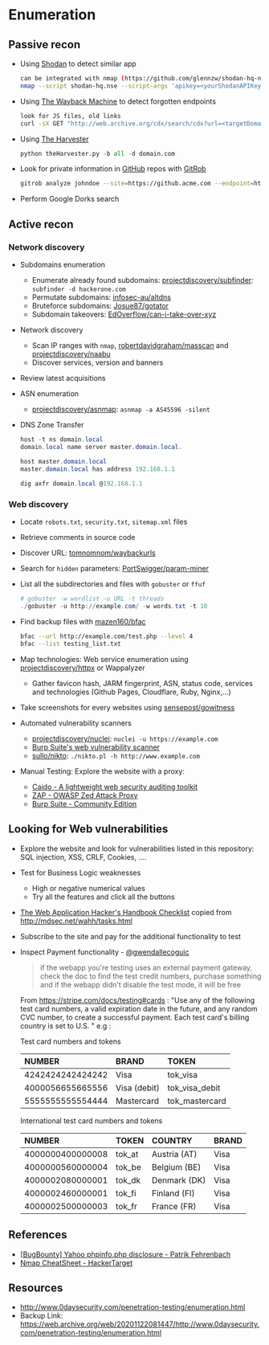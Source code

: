 # Enumeration

## Passive recon

* Using [Shodan](https://www.shodan.io/) to detect similar app

  ```bash
  can be integrated with nmap (https://github.com/glennzw/shodan-hq-nse)
  nmap --script shodan-hq.nse --script-args 'apikey=<yourShodanAPIKey>,target=<hackme>'
  ```

* Using [The Wayback Machine](https://archive.org/web/) to detect forgotten endpoints

  ```bash
  look for JS files, old links
  curl -sX GET "http://web.archive.org/cdx/search/cdx?url=<targetDomain.com>&output=text&fl=original&collapse=urlkey&matchType=prefix"
  ```

* Using [The Harvester](https://github.com/laramies/theHarvester)

  ```python
  python theHarvester.py -b all -d domain.com
  ```

* Look for private information in [GitHub]() repos with [GitRob](https://github.com/michenriksen/gitrob.git)
  ```bash
  gitrob analyze johndoe --site=https://github.acme.com --endpoint=https://github.acme.com/api/v3 --access-tokens=token1,token2
  ```

* Perform Google Dorks search


## Active recon

### Network discovery

* Subdomains enumeration
  * Enumerate already found subdomains: [projectdiscovery/subfinder](https://github.com/projectdiscovery/subfinder): `subfinder -d hackerone.com`
  * Permutate subdomains: [infosec-au/altdns](https://github.com/infosec-au/altdns)
  * Bruteforce subdomains: [Josue87/gotator](https://github.com/Josue87/gotator)
  * Subdomain takeovers: [EdOverflow/can-i-take-over-xyz](https://github.com/EdOverflow/can-i-take-over-xyz)

* Network discovery
  * Scan IP ranges with `nmap`, [robertdavidgraham/masscan](https://github.com/robertdavidgraham/masscan) and [projectdiscovery/naabu](https://github.com/projectdiscovery/naabu)
  * Discover services, version and banners

* Review latest acquisitions

* ASN enumeration
  * [projectdiscovery/asnmap](https://github.com/projectdiscovery/asnmap): `asnmap -a AS45596 -silent`

* DNS Zone Transfer
  ```ps1
  host -t ns domain.local
  domain.local name server master.domain.local.

  host master.domain.local        
  master.domain.local has address 192.168.1.1
 
  dig axfr domain.local @192.168.1.1
  ```

### Web discovery

* Locate `robots.txt`, `security.txt`, `sitemap.xml` files
* Retrieve comments in source code
* Discover URL: [tomnomnom/waybackurls](github.com/tomnomnom/waybackurls)
* Search for `hidden` parameters: [PortSwigger/param-miner](https://github.com/PortSwigger/param-miner)

* List all the subdirectories and files with `gobuster` or `ffuf`
  ```ps1
  # gobuster -w wordlist -u URL -t threads
  ./gobuster -u http://example.com/ -w words.txt -t 10
  ```

* Find backup files with [mazen160/bfac](https://github.com/mazen160/bfac)
  ```bash
  bfac --url http://example.com/test.php --level 4
  bfac --list testing_list.txt
  ```

* Map technologies: Web service enumeration using [projectdiscovery/httpx](https://github.com/projectdiscovery/httpx) or Wappalyzer
  * Gather favicon hash, JARM fingerprint, ASN, status code, services and technologies (Github Pages, Cloudflare, Ruby, Nginx,...)

* Take screenshots for every websites using [sensepost/gowitness](https://github.com/sensepost/gowitness)

* Automated vulnerability scanners
  * [projectdiscovery/nuclei](https://github.com/projectdiscovery/nuclei): `nuclei -u https://example.com`
  * [Burp Suite's web vulnerability scanner](https://portswigger.net/burp/vulnerability-scanner)
  * [sullo/nikto](https://github.com/sullo/nikto): `./nikto.pl -h http://www.example.com`

* Manual Testing: Explore the website with a proxy:
  * [Caido - A lightweight web security auditing toolkit](https://caido.io/)
  * [ZAP - OWASP Zed Attack Proxy](https://www.zaproxy.org/)
  * [Burp Suite - Community Edition](https://portswigger.net/burp/communitydownload)


## Looking for Web vulnerabilities

* Explore the website and look for vulnerabilities listed in this repository: SQL injection, XSS, CRLF, Cookies, ....
* Test for Business Logic weaknesses
  * High or negative numerical values
  * Try all the features and click all the buttons
* [The Web Application Hacker's Handbook Checklist](https://gist.github.com/gbedoya/10935137) copied from http://mdsec.net/wahh/tasks.html

* Subscribe to the site and pay for the additional functionality to test

* Inspect Payment functionality - [@gwendallecoguic](https://twitter.com/gwendallecoguic/status/988138794686779392)
  > if the webapp you're testing uses an external payment gateway, check the doc to find the test credit numbers, purchase something and if the webapp didn't disable the test mode, it will be free

  From https://stripe.com/docs/testing#cards : "Use any of the following test card numbers, a valid expiration date in the future, and any random CVC number, to create a successful payment. Each test card's billing country is set to U.S. "
  e.g :

  Test card numbers and tokens  

  | NUMBER           | BRAND          | TOKEN          |
  | :-------------   | :------------- | :------------- |
  | 4242424242424242 | Visa           | tok_visa       |
  | 4000056655665556 | Visa (debit)   | tok_visa_debit |
  | 5555555555554444 | Mastercard     | tok_mastercard |

  International test card numbers and tokens     

  | NUMBER           | TOKEN          | COUNTRY        | BRAND          |
  | :-------------   | :------------- | :------------- | :------------- |
  | 4000000400000008 | tok_at         | Austria (AT)   | Visa           |
  | 4000000560000004 | tok_be         | Belgium (BE)   | Visa           |
  | 4000002080000001 | tok_dk         | Denmark (DK)   | Visa           |
  | 4000002460000001 | tok_fi         | Finland (FI)   | Visa           |
  | 4000002500000003 | tok_fr         | France (FR)    | Visa           |

## References

* [[BugBounty] Yahoo phpinfo.php disclosure - Patrik Fehrenbach](http://blog.it-securityguard.com/bugbounty-yahoo-phpinfo-php-disclosure-2/)
* [Nmap CheatSheet - HackerTarget](https://hackertarget.com/nmap-cheatsheet-a-quick-reference-guide/)


## Resources
- http://www.0daysecurity.com/penetration-testing/enumeration.html
- Backup Link: https://web.archive.org/web/20201122081447/http://www.0daysecurity.com/penetration-testing/enumeration.html